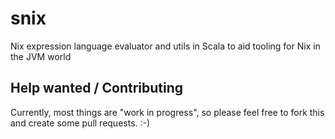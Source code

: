 # snix
Nix expression language evaluator and utils in Scala to aid tooling for Nix in the JVM world

## Help wanted / Contributing
Currently, most things are "work in progress", so please feel free to fork this and create some pull requests. :-) 
